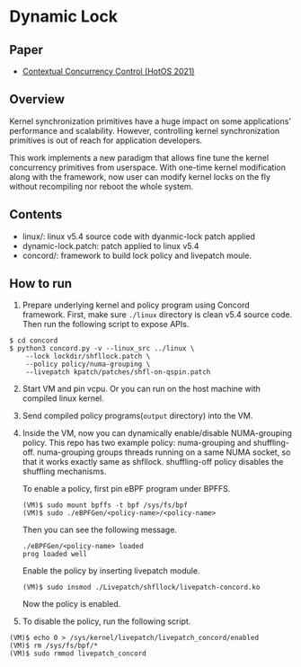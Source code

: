 # Dynamic Lock

## Paper

* [Contextual Concurrency Control (HotOS 2021)](https://sigops.org/s/conferences/hotos/2021/papers/hotos21-s08-park.pdf)

## Overview

Kernel synchronization primitives have a huge impact on some applications’
performance and scalability. However, controlling kernel synchronization
primitives is out of reach for application developers.

This work implements a new paradigm that allows fine tune the kernel concurrency
primitives from userspace. With one-time kernel modification along with the
framework, now user can modify kernel locks on the fly without recompiling nor
reboot the whole system.

## Contents

* linux/: linux v5.4 source code with dyanmic-lock patch applied
* dynamic-lock.patch: patch applied to linux v5.4
* concord/: framework to build lock policy and livepatch moule.


## How to run
1. Prepare underlying kernel and policy program using Concord framework.
   First, make sure `./linux` directory is clean v5.4 source code.
   Then run the following script to expose APIs.

```
$ cd concord
$ python3 concord.py -v --linux_src ../linux \
	--lock lockdir/shfllock.patch \
	--policy policy/numa-grouping \
	--livepatch kpatch/patches/shfl-on-qspin.patch
```

2. Start VM and pin vcpu. Or you can run on the host machine with compiled linux
   kernel.

3. Send compiled policy programs(`output` directory) into the VM.

4. Inside the VM, now you can dynamically enable/disable NUMA-grouping policy.
   This repo has two example policy: numa-grouping and shuffling-off.
   numa-grouping groups threads running on a same NUMA socket, so that it works
   exactly same as shfllock.
   shuffling-off policy disables the shuffling mechanisms.

	To enable a policy, first pin eBPF program under BPFFS.
	```
	(VM)$ sudo mount bpffs -t bpf /sys/fs/bpf
	(VM)$ sudo ./eBPFGen/<policy-name>/<policy-name>
	```

	Then you can see the following message.
	```
	./eBPFGen/<policy-name> loaded
	prog loaded well
	```

	Enable the policy by inserting livepatch module.
	```
	(VM)$ sudo insmod ./Livepatch/shfllock/livepatch-concord.ko
	```

	Now the policy is enabled.


5. To disable the policy, run the following script.

```
(VM)$ echo 0 > /sys/kernel/livepatch/livepatch_concord/enabled
(VM)$ rm /sys/fs/bpf/*
(VM)$ sudo rmmod livepatch_concord
```
